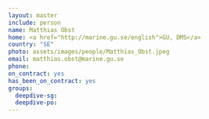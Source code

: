 ```yaml
---
layout: master
include: person
name: Matthias Obst
home: <a href="http://marine.gu.se/english">GU, DMS</a>
country: "SE"
photo: assets/images/people/Matthias_Obst.jpeg
email: matthias.obst@marine.gu.se
phone:
on_contract: yes
has_been_on_contract: yes
groups:
  deepdive-sg:
  deepdive-po:
---
```

